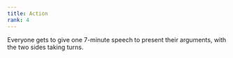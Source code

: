 ```yaml
---
title: Action
rank: 4
---
```


Everyone gets to give one 7-minute speech to present their arguments, with the two sides taking turns.
